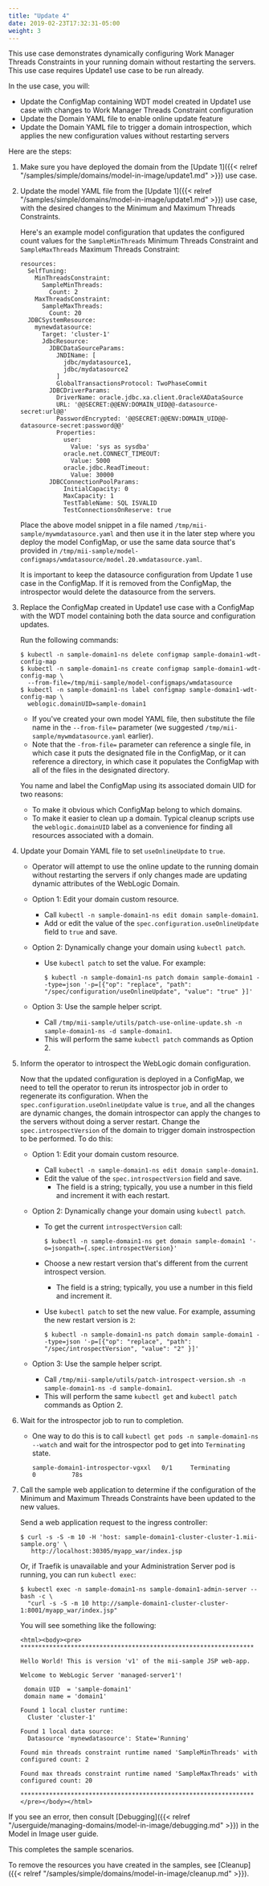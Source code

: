 ```yaml
---
title: "Update 4"
date: 2019-02-23T17:32:31-05:00
weight: 3
---
```


This use case demonstrates dynamically configuring Work Manager Threads Constraints in your running domain without restarting the servers. This use case requires Update1 use case to be run already. 

In the use case, you will:

 - Update the ConfigMap containing WDT model created in Update1 use case with changes to Work Manager Threads Constraint configuration
 - Update the Domain YAML file to enable online update feature
 - Update the Domain YAML file to trigger a domain introspection, which applies the new configuration values without restarting servers

Here are the steps:

1. Make sure you have deployed the domain from the [Update 1]({{< relref "/samples/simple/domains/model-in-image/update1.md" >}}) use case.

1. Update the model YAML file from the [Update 1]({{< relref "/samples/simple/domains/model-in-image/update1.md" >}}) use case, with the desired changes to the Minimum and Maximum Threads Constraints.

   Here's an example model configuration that updates the configured count values for the `SampleMinThreads` Minimum Threads Constraint and `SampleMaxThreads` Maximum Threads Constraint:


   ```
   resources:
     SelfTuning:
       MinThreadsConstraint:
         SampleMinThreads:
           Count: 2
       MaxThreadsConstraint:
         SampleMaxThreads:
           Count: 20
     JDBCSystemResource:
       mynewdatasource:
         Target: 'cluster-1'
         JdbcResource:
           JDBCDataSourceParams:
             JNDIName: [
               jdbc/mydatasource1,
               jdbc/mydatasource2
             ]
             GlobalTransactionsProtocol: TwoPhaseCommit
           JDBCDriverParams:
             DriverName: oracle.jdbc.xa.client.OracleXADataSource
             URL: '@@SECRET:@@ENV:DOMAIN_UID@@-datasource-secret:url@@'
             PasswordEncrypted: '@@SECRET:@@ENV:DOMAIN_UID@@-datasource-secret:password@@'
             Properties:
               user:
                 Value: 'sys as sysdba'
               oracle.net.CONNECT_TIMEOUT:
                 Value: 5000
               oracle.jdbc.ReadTimeout:
                 Value: 30000
           JDBCConnectionPoolParams:
               InitialCapacity: 0
               MaxCapacity: 1
               TestTableName: SQL ISVALID
               TestConnectionsOnReserve: true

   ```
   Place the above model snippet in a file named `/tmp/mii-sample/mywmdatasource.yaml` and then use it in the later step where you deploy the model ConfigMap, or use the same data source that's provided in `/tmp/mii-sample/model-configmaps/wmdatasource/model.20.wmdatasource.yaml`.

   It is important to keep the datasource configuration from Update 1 use case in the ConfigMap. If it is removed from the ConfigMap, the introspector would delete the datasource from the servers.

1. Replace the ConfigMap created in Update1 use case with a ConfigMap with the WDT model containing both the data source and configuration updates.

   Run the following commands:


   ```
   $ kubectl -n sample-domain1-ns delete configmap sample-domain1-wdt-config-map
   $ kubectl -n sample-domain1-ns create configmap sample-domain1-wdt-config-map \
     --from-file=/tmp/mii-sample/model-configmaps/wmdatasource
   $ kubectl -n sample-domain1-ns label configmap sample-domain1-wdt-config-map \
     weblogic.domainUID=sample-domain1
   ```

     - If you've created your own model YAML file, then substitute the file name in the `--from-file=` parameter (we suggested `/tmp/mii-sample/mywmdatasource.yaml` earlier).
     - Note that the `-from-file=` parameter can reference a single file, in which case it puts the designated file in the ConfigMap, or it can reference a directory, in which case it populates the ConfigMap with all of the files in the designated directory.

   You name and label the ConfigMap using its associated domain UID for two reasons:
     - To make it obvious which ConfigMap belong to which domains.
     - To make it easier to clean up a domain. Typical cleanup scripts use the `weblogic.domainUID` label as a convenience for finding all resources associated with a domain.

1. Update your Domain YAML file to set `useOnlineUpdate` to `true`.

    - Operator will attempt to use the online update to the running domain without 
      restarting the servers if only changes made are updating dynamic attributes of the WebLogic Domain.

    - Option 1: Edit your domain custom resource.
      - Call `kubectl -n sample-domain1-ns edit domain sample-domain1`.
      - Add or edit the value of the `spec.configuration.useOnlineUpdate` field to `true` and save.

   - Option 2: Dynamically change your domain using `kubectl patch`.
     - Use `kubectl patch` to set the value. For example:
       ```
       $ kubectl -n sample-domain1-ns patch domain sample-domain1 --type=json '-p=[{"op": "replace", "path": "/spec/configuration/useOnlineUpdate", "value": "true" }]'
       ```
   - Option 3: Use the sample helper script.
     - Call `/tmp/mii-sample/utils/patch-use-online-update.sh -n sample-domain1-ns -d sample-domain1`.
     - This will perform the same `kubectl patch` commands as Option 2.

1. Inform the operator to introspect the WebLogic domain configuration.

   Now that the updated configuration is deployed in a ConfigMap, we need to tell the operator to 
   rerun its introspector job in order to regenerate its configuration. 
   When the `spec.configuration.useOnlineUpdate` value is `true`, and all the changes are 
   dynamic changes, the domain introspector can apply the changes to the servers without doing a server restart.
   Change the `spec.introspectVersion` of the domain to trigger domain instrospection to be performed. 
   To do this:

   - Option 1: Edit your domain custom resource.
     - Call `kubectl -n sample-domain1-ns edit domain sample-domain1`.
     - Edit the value of the `spec.introspectVersion` field and save.
       - The field is a string; typically, you use a number in this field and increment it with each restart.

   - Option 2: Dynamically change your domain using `kubectl patch`.
     - To get the current `introspectVersion` call:
       ```
       $ kubectl -n sample-domain1-ns get domain sample-domain1 '-o=jsonpath={.spec.introspectVersion}'
       ```
     - Choose a new restart version that's different from the current introspect version.
       - The field is a string; typically, you use a number in this field and increment it.

     - Use `kubectl patch` to set the new value. For example, assuming the new restart version is `2`:
       ```
       $ kubectl -n sample-domain1-ns patch domain sample-domain1 --type=json '-p=[{"op": "replace", "path": "/spec/introspectVersion", "value": "2" }]'
       ```
   - Option 3: Use the sample helper script.
     - Call `/tmp/mii-sample/utils/patch-introspect-version.sh -n sample-domain1-ns -d sample-domain1`.
     - This will perform the same `kubectl get` and `kubectl patch` commands as Option 2.


1. Wait for the introspector job to run to completion.

   - One way to do this is to call `kubectl get pods -n sample-domain1-ns --watch` and wait for the introspector pod to get into `Terminating` state.
       ```
       sample-domain1-introspector-vgxxl   0/1     Terminating         0          78s
       ```

1. Call the sample web application to determine if the configuration of the Minimum and Maximum Threads Constraints have been updated to the new values.

   Send a web application request to the ingress controller:

   ```
   $ curl -s -S -m 10 -H 'host: sample-domain1-cluster-cluster-1.mii-sample.org' \
      http://localhost:30305/myapp_war/index.jsp
   ```

   Or, if Traefik is unavailable and your Administration Server pod is running, you can run `kubectl exec`:

   ```
   $ kubectl exec -n sample-domain1-ns sample-domain1-admin-server -- bash -c \
     "curl -s -S -m 10 http://sample-domain1-cluster-cluster-1:8001/myapp_war/index.jsp"
   ```

   You will see something like the following:

    ```
    <html><body><pre>
    *****************************************************************

    Hello World! This is version 'v1' of the mii-sample JSP web-app.

    Welcome to WebLogic Server 'managed-server1'!

     domain UID  = 'sample-domain1'
     domain name = 'domain1'

    Found 1 local cluster runtime:
      Cluster 'cluster-1'

    Found 1 local data source:
      Datasource 'mynewdatasource': State='Running'

   Found min threads constraint runtime named 'SampleMinThreads' with configured count: 2
   
   Found max threads constraint runtime named 'SampleMaxThreads' with configured count: 20

    *****************************************************************
    </pre></body></html>

    ```

If you see an error, then consult [Debugging]({{< relref "/userguide/managing-domains/model-in-image/debugging.md" >}}) in the Model in Image user guide.

This completes the sample scenarios.

To remove the resources you have created in the samples, see [Cleanup]({{< relref "/samples/simple/domains/model-in-image/cleanup.md" >}}).
